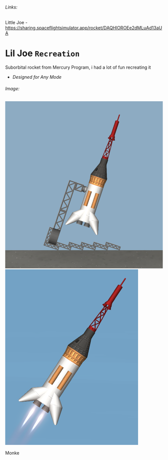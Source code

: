 ###### Links:
Little Joe - https://sharing.spaceflightsimulator.app/rocket/DAQHlOROEe2dMLuAd13aUA

# Lil Joe `Recreation`

Suborbital rocket from Mercury Program, i had a lot of fun recreating it

- *Designed for Any Mode*

###### Image:

![Stand by](../../assets/Screenshot_20241201_190802.png)
![Ascent](../../assets/Screenshot_20241201_190838.png)

Monke
